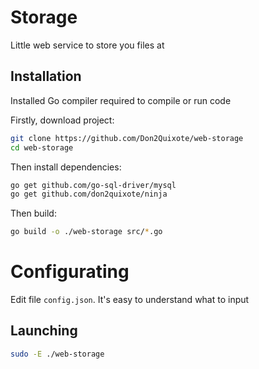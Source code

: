 # Storage
Little web service to store you files at

## Installation
Installed Go compiler required to compile or run code

Firstly, download project:
```bash
git clone https://github.com/Don2Quixote/web-storage
cd web-storage
```

Then install dependencies:
```bash
go get github.com/go-sql-driver/mysql
go get github.com/don2quixote/ninja
```
Then build:
```bash
go build -o ./web-storage src/*.go
```

# Configurating
Edit file `config.json`. It's easy to understand what to input

## Launching
```bash
sudo -E ./web-storage
```

